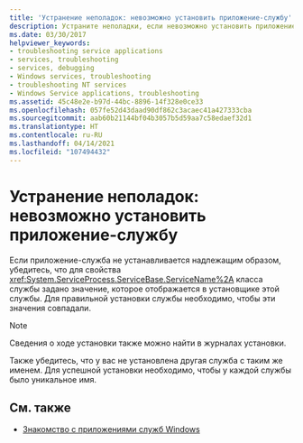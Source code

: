 ```yaml
---
title: 'Устранение неполадок: невозможно установить приложение-службу'
description: Устраните неполадки, если невозможно установить приложение-службу. Убедитесь, что свойству ServiceName для класса службы задано правильное значение.
ms.date: 03/30/2017
helpviewer_keywords:
- troubleshooting service applications
- services, troubleshooting
- services, debugging
- Windows services, troubleshooting
- troubleshooting NT services
- Windows Service applications, troubleshooting
ms.assetid: 45c48e2e-b97d-44bc-8896-14f328e0ce33
ms.openlocfilehash: 057fe52d43daad90df862c3acaec41a427333cba
ms.sourcegitcommit: aab60b21144bf04b3057b5d59aa7c58edaef32d1
ms.translationtype: HT
ms.contentlocale: ru-RU
ms.lasthandoff: 04/14/2021
ms.locfileid: "107494432"
---
```

# <a name="troubleshooting-service-application-wont-install"></a>Устранение неполадок: невозможно установить приложение-службу

Если приложение-служба не устанавливается надлежащим образом, убедитесь, что для свойства <xref:System.ServiceProcess.ServiceBase.ServiceName%2A> класса службы задано значение, которое отображается в установщике этой службы. Для правильной установки службы необходимо, чтобы эти значения совпадали.  
  
> [!NOTE]
> Сведения о ходе установки также можно найти в журналах установки.  
  
 Также убедитесь, что у вас не установлена другая служба с таким же именем. Для успешной установки необходимо, чтобы у каждой службы было уникальное имя.  
  
## <a name="see-also"></a>См. также

- [Знакомство с приложениями служб Windows](introduction-to-windows-service-applications.md)
